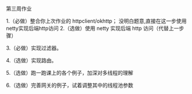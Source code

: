 第三周作业

1.（必做）整合你上次作业的 httpclient/okhttp；
   没明白题意,直接在这一步使用netty实现后端http访问
2.（选做）使用 netty 实现后端 http 访问（代替上一步骤）

3.（必做）实现过滤器。

4.（选做）实现路由。

5.（选做）跑一跑课上的各个例子，加深对多线程的理解

6.（选做）完善网关的例子，试着调整其中的线程池参数

